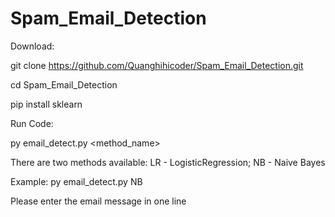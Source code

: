 # Spam_Email_Detection

Download:

git clone https://github.com/Quanghihicoder/Spam_Email_Detection.git

cd Spam_Email_Detection

pip install sklearn



Run Code:

py email_detect.py <method_name>

There are two methods available: LR - LogisticRegression; NB - Naive Bayes

Example: py email_detect.py NB

Please enter the email message in one line 

